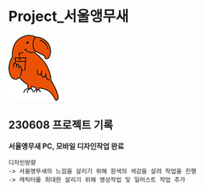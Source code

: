 # Project_서울앵무새
![backgroundEx](./images/parrot.png)


## 230608 프로젝트 기록

__서울앵무새 PC, 모바일 디자인작업 완료__

    디자인방향
    -> 서울앵무새의 느낌을 살리기 위해 원색의 색감을 살려 작업을 진행
    -> 캐릭터를 최대한 살리기 위해 영상작업 및 일러스트 작업 추가

